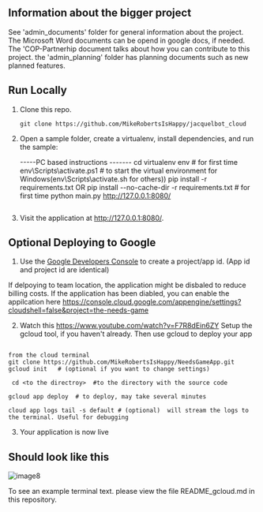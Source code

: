 

## Information about the bigger project

See 'admin_documents' folder for general information about the project. The Microsoft Word documents can be opend in google docs, if needed. The 'COP-Partnerhip document talks about how you can contribute to this project. the 'admin_planning' folder has planning documents such as new planned features.


## Run Locally

1. Clone this repo.

   ```
   git clone https://github.com/MikeRobertsIsHappy/jacquelbot_cloud
   ```

2. Open a sample folder, create a virtualenv, install dependencies, and run the sample:

   -----PC based instructions -------
   cd <to the directroy>
   virtualenv env  # for first time
   env\Scripts\activate.ps1  # to start the virtual environment for Windows(env\Scripts\activate.sh for others)) 
   pip install -r requirements.txt   OR    pip install --no-cache-dir -r requirements.txt    # for first time
   python main.py
   http://127.0.0.1:8080/
   ```

3. Visit the application at  http://127.0.0.1:8080/.


## Optional Deploying to Google

1. Use the [Google Developers Console](https://console.developer.google.com)  to create a project/app id. (App id and project id are identical)   

If delpoying to team location, the application might be disbaled to reduce billing costs.
If the application has been diabled, you can enable the appilcation here https://console.cloud.google.com/appengine/settings?cloudshell=false&project=the-needs-game

2.  Watch this https://www.youtube.com/watch?v=F7R8dEin6ZY
    Setup the gcloud tool, if you haven't already. Then use gcloud to deploy your app
   ```
   
from the cloud terminal
   git clone https://github.com/MikeRobertsIsHappy/NeedsGameApp.git
   gcloud init   # (optional if you want to change settings)
   
    cd <to the directroy>  #to the directory with the source code

   gcloud app deploy  # to deploy, may take several minutes

   cloud app logs tail -s default # (optional)  will stream the logs to the terminal. Useful for debugging
   ```
3. Your application is now live 
   
## Should look like this

![image8](https://user-images.githubusercontent.com/24612642/154763236-6d3efec4-cc12-4bf7-8063-6f38216b11bd.png)

To see an example terminal text. please view the file README_gcloud.md in this repository.
